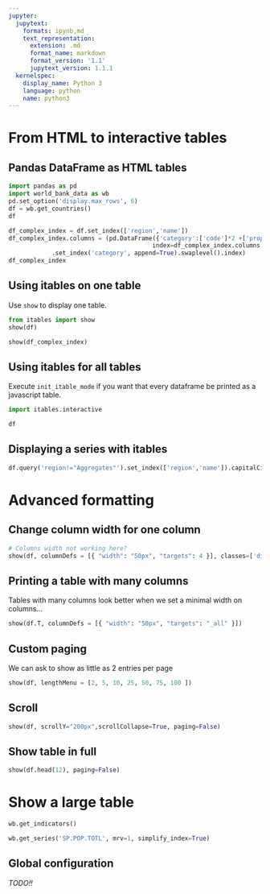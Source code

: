 ```yaml
---
jupyter:
  jupytext:
    formats: ipynb,md
    text_representation:
      extension: .md
      format_name: markdown
      format_version: '1.1'
      jupytext_version: 1.1.1
  kernelspec:
    display_name: Python 3
    language: python
    name: python3
---
```


# From HTML to interactive tables

## Pandas DataFrame as HTML tables

```python
import pandas as pd
import world_bank_data as wb
pd.set_option('display.max_rows', 6)
df = wb.get_countries()
df
```

```python
df_complex_index = df.set_index(['region','name'])
df_complex_index.columns = (pd.DataFrame({'category':['code']*2 +['property']*2 +['localisation']*3}, 
                                        index=df_complex_index.columns.rename('detail'))
            .set_index('category', append=True).swaplevel().index)
df_complex_index
```

## Using itables on one table

Use `show` to display one table.

```python
from itables import show
show(df)
```

```python
show(df_complex_index)
```

## Using itables for all tables

Execute `init_itable_mode` if you want that every dataframe be printed as a javascript table.

```python
import itables.interactive
```

```python
df
```

## Displaying a series with itables

```python
df.query('region!="Aggregates"').set_index(['region','name']).capitalCity
```

# Advanced formatting

## Change column width for one column

```python
# Columns width not working here?
show(df, columnDefs = [{ "width": "50px", "targets": 4 }], classes=['display', 'nowrap'])
```

## Printing a table with many columns

Tables with many columns look better when we set a minimal width on columns...

```python
show(df.T, columnDefs = [{ "width": "50px", "targets": "_all" }])
```

## Custom paging

We can ask to show as little as 2 entries per page

```python
show(df, lengthMenu = [2, 5, 10, 25, 50, 75, 100 ])
```

## Scroll

```python
show(df, scrollY="200px",scrollCollapse=True, paging=False)
```

## Show table in full

```python
show(df.head(12), paging=False)
```

# Show a large table

```python
wb.get_indicators()
```

```python
wb.get_series('SP.POP.TOTL', mrv=1, simplify_index=True)
```

## Global configuration

*TODO!!*

